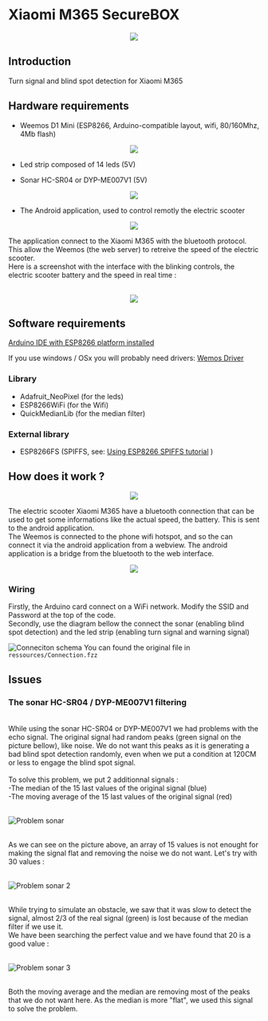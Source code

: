 # Xiaomi M365 SecureBOX
<p align="center">
  <img src="ressources/m365box-gif-md.gif?raw=true">
</p>

## Introduction
Turn signal and blind spot detection for Xiaomi M365

## Hardware requirements
- Weemos D1 Mini (ESP8266, Arduino-compatible layout, wifi, 80/160Mhz, 4Mb flash)<BR>
<p align="center">
  <img src="ressources/wemos.jpg?raw=true">
</p>

- Led strip composed of 14 leds (5V)

- Sonar HC-SR04 or DYP-ME007V1 (5V)
<p align="center">
  <img src="ressources/sonar.jpg?raw=true" style="max-width:50%;">
</p>

- The  Android application, used to control remotly the electric scooter
<p align="center">
  <img src="ressources/appli icone.png?raw=true" style="max-width:50%;">
</p>
The application connect to the Xiaomi M365 with the bluetooth protocol.<br>
This allow the Weemos (the web server) to retreive the speed of the electric scooter.<br>
Here is a screenshot with the interface with the blinking controls, the electric scooter battery and the speed in real time :<br>
<br>
<p align="center">
  <img src="ressources/Screenshot_20190503-045751.jpg?raw=true" style="max-width:50%;">
</p>

## Software requirements

[Arduino IDE with ESP8266 platform installed](https://www.arduino.cc/en/main/software)

If you use windows / OSx you will probably need drivers: [Wemos Driver](https://www.wemos.cc/downloads)

### Library 
- Adafruit_NeoPixel (for the leds)
- ESP8266WiFi (for the Wifi)
- QuickMedianLib (for the median filter)

### External library
- ESP8266FS (SPIFFS, see: [Using ESP8266 SPIFFS tutorial](https://www.instructables.com/id/Using-ESP8266-SPIFFS/) )

## How does it work ?
<p align="center">
  <img src="ressources/schema1.jpg?raw=true" style="max-width:50%;">
</p>
The electric scooter Xiaomi M365 have a bluetooth connection that can be used to get some informations like the actual speed, the battery. This is sent to the android application.<br>
The Weemos is connected to the phone wifi hotspot, and so the can connect it via the android application from a webview. The android application is a bridge from the bluetooth to the web interface.
<br>
<p align="center">
  <img src="ressources/schema2.jpg?raw=true" style="max-width:50%;">
</p>

### Wiring
Firstly, the Arduino card connect on a WiFi network. Modify the SSID and Password at the top of the code.<br>
Secondly, use the diagram bellow the connect the sonar (enabling blind spot detection) and the led strip (enabling turn signal and warning signal) <br>

![Conneciton schema](ressources/ConnectionSchema.png?raw=true)
You can found the original file in `ressources/Connection.fzz`

## Issues

### The sonar HC-SR04 / DYP-ME007V1 filtering
<br>
While using the sonar HC-SR04 or DYP-ME007V1 we had problems with the echo signal. The original signal had random peaks (green signal on the picture bellow), like noise. We do not want this peaks as it is generating a bad blind spot detection randomly, even when we put a condition at 120CM or less to engage the blind spot signal.<br>
<br>
To solve this problem, we put 2 additionnal signals :<br>
-The median of the 15 last values of the original signal (blue)<br>
-The moving average of the 15 last values of the original signal (red)<br>
<br>

![Problem sonar](ressources/problem.jpg?raw=true)

<br>
As we can see on the picture above, an array of 15 values is not enought for making the signal flat and removing the noise we do not want. Let's try with 30 values :<br>
<br>

![Problem sonar 2](ressources/problem2.jpg?raw=true)

<br>
While trying to simulate an obstacle, we saw that it was slow to detect the signal, almost 2/3 of the real signal (green) is lost because of the median filter if we use it.<br>
We have been searching the perfect value and we have found that 20 is a good value :<br>
<br>

![Problem sonar 3](ressources/problem3.jpg?raw=true)

<br>
Both the moving average and the median are removing most of the peaks that we do not want here. As the median is more "flat", we used this signal to solve the problem.<br>

